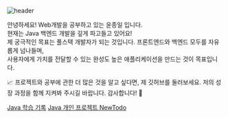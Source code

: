 ![header](https://capsule-render.vercel.app/api?type=venom&height=150&color=gradient&text=👋%20Welcome%20to%20my%20GitHub!&textBg=false&fontAlign=50&fontAlignY=48&descAlign=42&descAlignY=15&rotate=0&fontSize=28&reversal=false&fontColor=000000)

안녕하세요! Web개발을 공부하고 있는 윤종일 입니다.<br>
현재는 Java 백엔드 개발을 깊게 파고들고 있어요!<br>
제 궁극적인 목표는 풀스택 개발자가 되는 것입니다. 프론트엔드와 백엔드 모두를 자유롭게 넘나들며,<br>사용자에게 가치를 전달할 수 있는 완성도 높은 애플리케이션을 만드는 것이 목표입니다.<br>

📈 프로젝트와 공부에 관한 더 많은 것을 알고 싶다면, 제 깃허브를 둘러보세요. 저의 성장 과정을 함께 지켜봐 주시길 바랍니다. 감사합니다! 🙏


[Java 학습 기록](https://github.com/pie0902/study_java/blob/main/README.md)
[Java 개인 프로젝트 NewTodo](https://github.com/pie0902/newTodo/tree/main)
